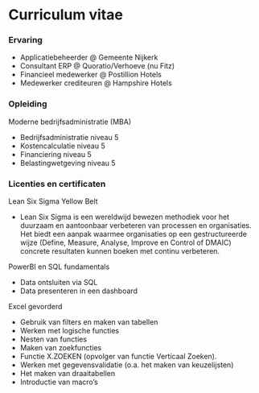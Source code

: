 # Curriculum vitae

### Ervaring
- Applicatiebeheerder @ Gemeente Nijkerk
- Consultant ERP @ Quoratio/Verhoeve (nu Fitz)
- Financieel medewerker @ Postillion Hotels
- Medewerker crediteuren @ Hampshire Hotels

### Opleiding
Moderne bedrijfsadministratie (MBA)
- Bedrijfsadministratie niveau 5
- Kostencalculatie niveau 5
- Financiering niveau 5
- Belastingwetgeving niveau 5

### Licenties en certificaten
Lean Six Sigma Yellow Belt
- Lean Six Sigma is een wereldwijd bewezen methodiek voor het duurzaam en aantoonbaar verbeteren van processen en organisaties. Het biedt een aanpak waarmee organisaties op een gestructureerde wijze (Define, Measure, Analyse, Improve en Control of DMAIC) concrete resultaten kunnen boeken met continu verbeteren.

PowerBI en SQL fundamentals
- Data ontsluiten via SQL
- Data presenteren in een dashboard

Excel gevorderd
- Gebruik van filters en maken van tabellen
- Werken met logische functies
- Nesten van functies
- Maken van zoekfuncties
- Functie X.ZOEKEN (opvolger van functie Verticaal Zoeken).
- Werken met gegevensvalidatie (o.a. het maken van keuzelijsten)
- Het maken van draaitabellen
- Introductie van macro’s
